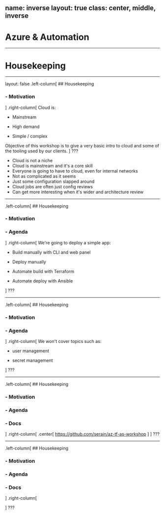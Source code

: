 name: inverse
layout: true
class: center, middle, inverse
---

# Azure & Automation

---

# Housekeeping
---

layout: false
.left-column[
    ## Housekeeping
### - Motivation
]
.right-column[
Cloud is:
* Mainstream

* High demand

* Simple / complex

Objective of this workshop is to give a very basic intro to cloud and some of the tooling used by our clients.
]
???
* Cloud is not a niche
* Cloud is mainstream and it's a core skill
* Everyone is going to have to cloud, even for internal networks
* Not as complicated as it seems
* Just some configuration slapped around 
* Cloud jobs are often just config reviews
* Can get more interesting when it's wider and architecture review

---

.left-column[
    ## Housekeeping
### - Motivation
### - Agenda
]
.right-column[
We're going to deploy a simple app:
* Build manually with CLI and web panel

* Deploy manually

* Automate build with Terraform

* Automate deploy with Ansible

]
???


---

.left-column[
    ## Housekeeping
### - Motivation
### - Agenda
]
.right-column[
We won't cover topics such as:

* user management

* secret management

]
???


---

.left-column[
    ## Housekeeping
### - Motivation
### - Agenda
### - Docs
]
.right-column[
.center[
https://github.com/serain/az-tf-as-workshop
]
]
???

---

.left-column[
    ## Housekeeping
### - Motivation
### - Agenda
### - Docs
]
.right-column[

]
???

